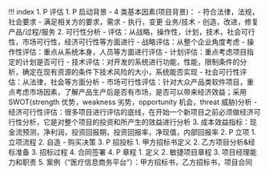


!!! index
	1. P 评估
		1. P 启动背景
			- 4 类基本因素(项目背景)：
				- 符合法律，法规，社会要求
				- 满足相关方的要求，需求
				- 执行，变更 业务/技术
				- 创造，改进，修复 产品/过程/服务
		2. 可行性分析
			- 评估：从战略，操作性，计划，技术，社会可行性，市场可行性，经济可行性等方面进行
			- 战略评估：从整个企业角度考虑
			- 操作性评估：重点从系统本身，人员等方面进行评估
			- 计划评估：重点考虑项目指定的计划是否可行
			- 技术评估：对开发的系统进行功能，性能，限制条件的分析，确定在现有资源的条件下技术风险的大小，系统能否实现
			- 社会可行性评估：从法律，社会等方面分析
			- 市场可行性评估：针对大众产品类软件项目，重点考虑市场因素，了解产品生产后是否有市场，是否可以带来经济效益；采用 SWOT(strength 优势，weakness 劣势，opportunity 机会，threat 威胁)分析
			- 经济可行性评估：很多项目进行评估的底线，在开始一个新项目之前必须做经济可行性分析，它是对整个项目的投资和所产生的效益进行分析
		3. 成本效益指标：现金流预测，净利润，投资回报期，投资回报率，净现值，内部回报率
	2. P 立项
		1. 立项流程
		2. 自造 - 购买决策
	3. P 招投标
		1. 甲方招标书定义
		2. 乙方项目分析&经标准备
		3. 招标过程
		4. 合同签署
	4. P 章程
		1. 定义
		2. 敏捷项目章程
		3. 项目经理能力和职责
	5. 案例（“医疗信息商务平台”）：甲方招标书，乙方招标书，项目合同


